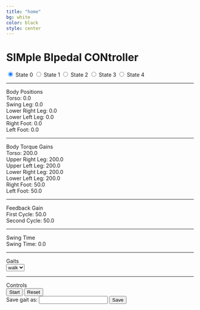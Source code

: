 ```yaml
---
title: "home"
bg: white
color: black
style: center
---
```


# SIMple BIpedal CONtroller

<div id="ctx" class="canvas_for_three">
</div>

<div class='card' id='controls'>
	<div id='state_controls'>
		<label class="state">
        	<input type="radio" class="radio-button" name="state_radio" id="state_0" checked="checked" data-waschecked="true">
        	State 0
      	</label>
		<label class="state">
			<input type="radio" class="radio-button" name="state_radio" id="state_1">
			State 1
		</label>
		<label class="state">
			<input type="radio" class="radio-button" name="state_radio" id="state_2">
			State 2
		</label>
		<label class="state">
			<input type="radio" class="radio-button" name="state_radio" id="state_3">
			State 3
		</label>
		<label class="state">
			<input type="radio" class="radio-button" name="state_radio" id="state_4">
			State 4
		</label>
	</div>
	<hr class= "divider">
	Body Positions
	<div class="gains-slider-block">
		<label class="lbl"> Torso: 0.0 </label> <div id="torso_pos" class="slider ipt"></div>
		<label class="lbl"> Swing Leg: 0.0 </label> <div id="swing_pos" class="slider ipt"></div>
		<label class="lbl"> Lower Right Leg: 0.0 </label> <div id="lrl_pos" class="slider ipt"></div>
		<label class="lbl"> Lower Left Leg: 0.0 </label> <div id="lll_pos" class="slider ipt"></div>
		<label class="lbl"> Right Foot: 0.0 </label> <div id="rf_pos" class="slider ipt"></div>
		<label class="lbl"> Left Foot: 0.0 </label> <div id="lf_pos" class="slider ipt"></div>
    </div>
	<hr class='divider'>
	Body Torque Gains
	<div class="gains-slider-block">
		<label class="lbl"> Torso: 200.0 </label> <div id="torso_gain" class="slider ipt"></div>
		<label class="lbl"> Upper Right Leg: 200.0 </label> <div id="url_gain" class="slider ipt"></div>
		<label class="lbl"> Upper Left Leg: 200.0 </label> <div id="ull_gain" class="slider ipt"></div>
		<label class="lbl"> Lower Right Leg: 200.0 </label> <div id="lrl_gain" class="slider ipt"></div>
		<label class="lbl"> Lower Left Leg: 200.0 </label> <div id="lll_gain" class="slider ipt"></div>
		<label class="lbl"> Right Foot: 50.0 </label> <div id="rf_gain" class="slider ipt"></div>
		<label class="lbl"> Left Foot: 50.0 </label> <div id="lf_gain" class="slider ipt"></div>
    </div>
    <hr class="divider">
    Feedback Gain
    <div class="gains-slider-block">
		<div class="gain-div">
			<label class="lbl"> First Cycle: 50.0 </label> <div id="feedback_gain_1_2" class="slider ipt"></div>
			<label class="lbl"> Second Cycle: 50.0 </label> <div id="feedback_gain_3_4" class="slider ipt"></div>
		</div>
    </div>
    <hr class="divider">
    Swing Time
    <div class="gains-slider-block">
    	<label class='lbl'>Swing Time: 0.0</label><div id="swing_time" class="slider ipt"></div>
    </div>
    <hr class="divider">
    Gaits
    <div id="dropdown" class="drop-list">
      <select name="select" id="dropdown-select">
        <option value='walk' class="dropdown-option"> walk </option>
      </select>
    </div>
    <hr class="divider">
    Controls
		<div id="control-buttons">
    	<button id="start-button" class="rectangular-button">Start</button>
    	<button id="reset-button" class="rectangular-button">Reset</button>
		</div>
		<div id="save-gaits">
			<label class='lbl' >Save gait as: </label><input type="text" class="ipt txtbox" id="gait_save_box">
			<button id="save-button" class="rectangular-button">Save</button>
		</div>

</div>
